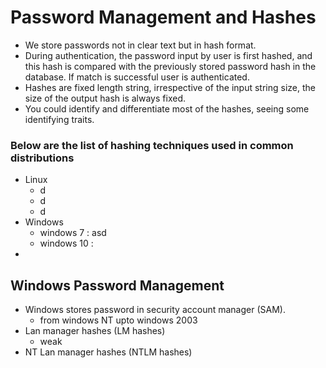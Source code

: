 # Password Management and Hashes

* We store passwords not in clear text but in hash format.
* During authentication, the password input by user is first hashed, and this hash is compared with the previously stored password hash in the database. If match is successful user is authenticated.
* Hashes are fixed length string, irrespective of the input string size, the size of the output hash is always fixed.
* You could identify and differentiate most of the hashes, seeing some identifying traits.

### Below are the list of hashing techniques used in common distributions

* Linux
  * d
  * d
  * d
* Windows
  * windows 7 : asd
  * windows 10 : 
* 
## Windows Password Management

* Windows stores password in security account manager \(SAM\).
  * from windows NT upto windows 2003
* Lan manager hashes \(LM hashes\)
  * weak
* NT Lan manager hashes \(NTLM hashes\)

